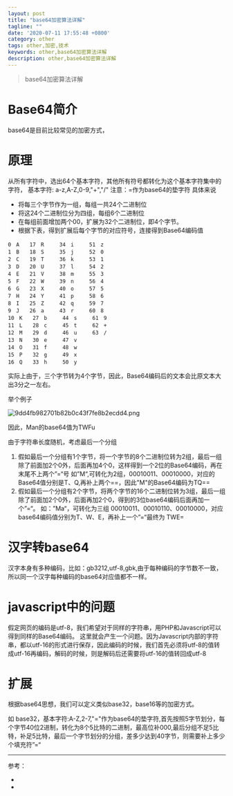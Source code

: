 ```yaml
---
layout: post
title: "base64加密算法详解"
tagline: ""
date: '2020-07-11 17:55:48 +0800'
category: other
tags: other,加密,技术
keywords: other,base64加密算法详解
description: other,base64加密算法详解
---
```

> base64加密算法详解

# Base64简介
base64是目前比较常见的加密方式，

# 原理
从所有字符中，选出64个基本字符，其他所有符号都转化为这个基本字符集中的字符，
基本字符:
a-z,A-Z,0-9,"+","/"
注意：=作为base64的垫字符
具体来说
* 将每三个字节作为一组，每组一共24个二进制位
* 将这24个二进制位分为四组，每组6个二进制位
* 在每组前面增加两个00，扩展为32个二进制位，即4个字节。
* 根据下表，得到扩展后每个字节的对应符号，连接得到Base64编码值
```
0　A　　17　R　　　34　i　　　51　z
1　B　　18　S　　　35　j　　　52　0
2　C　　19　T　　　36　k　　　53　1
3　D　　20　U　　　37　l　　　54　2
4　E　　21　V　　　38　m　　　55　3
5　F　　22　W　　　39　n　　　56　4
6　G　　23　X　　　40　o　　　57　5
7　H　　24　Y　　　41　p　　　58　6
8　I　　25　Z　　　42　q　　　59　7
9　J　　26　a　　　43　r　　　60　8
10　K　　27　b　　　44　s　　　61　9
11　L　　28　c　　　45　t　　　62　+
12　M　　29　d　　　46　u　　　63　/
13　N　　30　e　　　47　v
14　O　　31　f　　　48　w　　　
15　P　　32　g　　　49　x
16　Q　　33　h　　　50　y
```
实际上由于，三个字节转为4个字节，因此，Base64编码后的文本会比原文本大出3分之一左右。

举个例子

![9dd4fb982701b82b0c43f7fe8b2ecdd4.png](evernotecid://E0121F0C-B75F-455F-9108-32AE40B2DDE2/appyinxiangcom/23590736/ENResource/p10)

因此，Man的base64值为TWFu

由于字符串长度随机，考虑最后一个分组

1. 假如最后一个分组有1个字节，将一个字节的8个二进制位转为2组，最后一组除了前面加2个0外，后面再加4个0，这样得到一个2位的Base64编码，再在末尾不上两个”=“号
    如”M“,可转化为2组，00010011、00010000，对应的Base64值分别是T、Q,再补上两个==，因此"M"的Base64编码为TQ==
2. 假如最后一个分组有2个字节，将两个字节的16个二进制位转为3组，最后一组除了前面加2个0外，后面再加2个0，得到的3位base64编码后面再加一个”=“。
    如：”Ma“，可转化为三组 00010011、00010110、00010000，对应base64编码值分别为T、W、E，再补上一个”=“最终为 TWE=

# 汉字转base64
汉字本身有多种编码，比如：gb3212,utf-8,gbk,由于每种编码的字节数不一致，所以同一个汉字每种编码的base64对应值都不一样。

# javascript中的问题
假定网页的编码是utf-8，我们希望对于同样的字符串，用PHP和Javascript可以得到同样的Base64编码。
这里就会产生一个问题。因为Javascript内部的字符串，都以utf-16的形式进行保存，因此编码的时候，我们首先必须将utf-8的值转成utf-16再编码，解码的时候，则是解码后还需要将utf-16的值转回成utf-8
# 扩展
根据base64思想，我们可以定义类似base32，base16等的加密方式。

如 base32，基本字符:A-Z,2-7,"="作为base64的垫字符,首先按照5字节划分，每个字节40位2进制，转化为8个5比特的二进制，最高位补000,最后分组不足5比特，补足5比特，最后一个字节划分的分组，差多少达到40字节，则需要补上多少个填充符”=“

---
参考：
- []()
- []()
